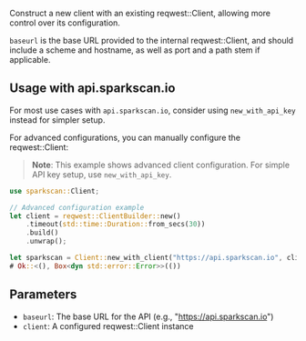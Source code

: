 Construct a new client with an existing reqwest::Client, allowing more control over its configuration.

`baseurl` is the base URL provided to the internal reqwest::Client, and should include a scheme and hostname,
as well as port and a path stem if applicable.

## Usage with api.sparkscan.io

For most use cases with `api.sparkscan.io`, consider using `new_with_api_key` instead for simpler setup.

For advanced configurations, you can manually configure the reqwest::Client:

> **Note**: This example shows advanced client configuration. For simple API key setup, use `new_with_api_key`.

```rust
use sparkscan::Client;

// Advanced configuration example
let client = reqwest::ClientBuilder::new()
    .timeout(std::time::Duration::from_secs(30))
    .build()
    .unwrap();

let sparkscan = Client::new_with_client("https://api.sparkscan.io", client);
# Ok::<(), Box<dyn std::error::Error>>(())
```

## Parameters

- `baseurl`: The base URL for the API (e.g., "<https://api.sparkscan.io>")
- `client`: A configured reqwest::Client instance
